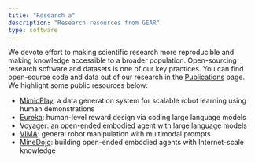 ```yaml
---
title: "Research a"
description: "Research resources from GEAR"
type: software
---
```

We devote effort to making scientific research more reproducible and making knowledge accessible to a broader population. Open-sourcing research software and datasets is one of our key practices. You can find open-source code and data out of our research in the [Publications](/publications) page. We highlight some public resources below:

- [MimicPlay](https://github.com/j96w/MimicPlay): a data generation system for scalable robot learning using human demonstrations
- [Eureka](https://github.com/eureka-research/Eureka): human-level reward design via coding large language models
- [Voyager](https://github.com/MineDojo/Voyager): an open-ended embodied agent with large language models
- [VIMA](https://github.com/vimalabs/VIMA): general robot manipulation with multimodal prompts
- [MineDojo](https://github.com/MineDojo/MineDojo): building open-ended embodied agents with Internet-scale knowledge

